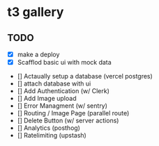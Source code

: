 # t3 gallery

## TODO

- [x] make a deploy
- [x] Scafflod basic ui with mock data
- [] Actaually setup a database (vercel postgres)
- [] attach database with ui
- [] Add Authentication (w/ Clerk)
- [] Add Image upload
- [] Error Managment (w/ sentry)
- [] Routing / Image Page (parallel route)
- [] Delete Button (w/ server actions)
- [] Analytics (posthog)
- [] Ratelimiting (upstash)
